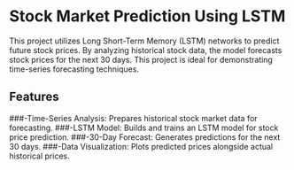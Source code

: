 # Stock Market Prediction Using LSTM
This project utilizes Long Short-Term Memory (LSTM) networks to predict future stock prices. By analyzing historical stock data, the model forecasts stock prices for the next 30 days. This project is ideal for demonstrating time-series forecasting techniques.
## Features
###-Time-Series Analysis: Prepares historical stock market data for forecasting.
###-LSTM Model: Builds and trains an LSTM model for stock price prediction.
###-30-Day Forecast: Generates predictions for the next 30 days.
###-Data Visualization: Plots predicted prices alongside actual historical prices.
